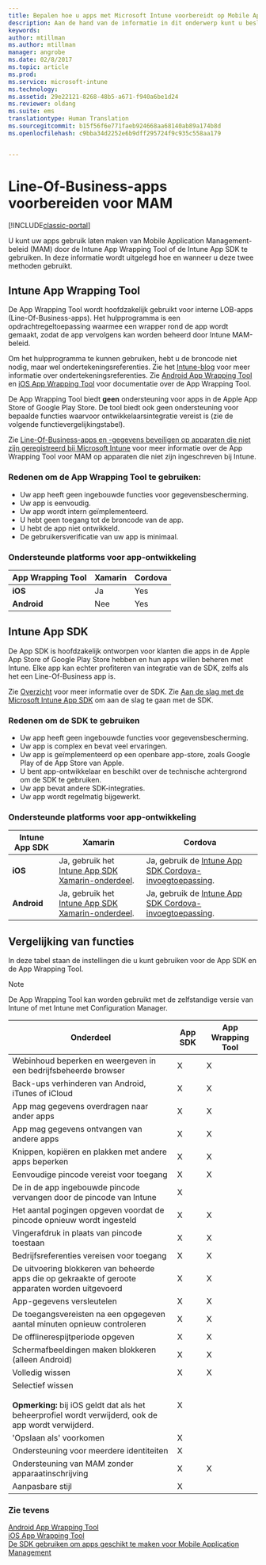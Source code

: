 ```yaml
---
title: Bepalen hoe u apps met Microsoft Intune voorbereidt op Mobile Application Management | Microsoft Docs
description: Aan de hand van de informatie in dit onderwerp kunt u beslissen wanneer u het hulpmiddel App Wrapping en de App SDK moet gebruiken om uw aangepaste LOB-apps in te schakelen voor gebruik van de beleidsregels voor het beheren van mobiele apps.
keywords: 
author: mtillman
ms.author: mtillman
manager: angrobe
ms.date: 02/8/2017
ms.topic: article
ms.prod: 
ms.service: microsoft-intune
ms.technology: 
ms.assetid: 29e22121-8268-48b5-a671-f940a6be1d24
ms.reviewer: oldang
ms.suite: ems
translationtype: Human Translation
ms.sourcegitcommit: b15f56f6e771faeb924668aa68140ab89a174b8d
ms.openlocfilehash: c9bba34d2252e6b9dff295724f9c935c558aa179


---
```


# <a name="prepare-line-of-business-apps-for-mam"></a>Line-Of-Business-apps voorbereiden voor MAM

[!INCLUDE[classic-portal](../includes/classic-portal.md)]

U kunt uw apps gebruik laten maken van Mobile Application Management-beleid (MAM) door de Intune App Wrapping Tool of de Intune App SDK te gebruiken. In deze informatie wordt uitgelegd hoe en wanneer u deze twee methoden gebruikt.

## <a name="intune-app-wrapping-tool"></a>Intune App Wrapping Tool
De App Wrapping Tool wordt hoofdzakelijk gebruikt voor interne LOB-apps (Line-Of-Business-apps). Het hulpprogramma is een opdrachtregeltoepassing waarmee een wrapper rond de app wordt gemaakt, zodat de app vervolgens kan worden beheerd door Intune MAM-beleid.

Om het hulpprogramma te kunnen gebruiken, hebt u de broncode niet nodig, maar wel ondertekeningsreferenties.  Zie het [Intune-blog](https://blogs.technet.microsoft.com/enterprisemobility/2015/02/25/how-to-obtain-the-prerequisites-for-the-intune-app-wrapping-tool-for-ios/) voor meer informatie over ondertekeningsreferenties. Zie [Android App Wrapping Tool ](prepare-android-apps-for-mobile-application-management-with-the-microsoft-intune-app-wrapping-tool.md) en [iOS App Wrapping Tool](prepare-ios-apps-for-mobile-application-management-with-the-microsoft-intune-app-wrapping-tool.md) voor documentatie over de App Wrapping Tool.

De App Wrapping Tool biedt **geen** ondersteuning voor apps in de Apple App Store of Google Play Store. De tool biedt ook geen ondersteuning voor bepaalde functies waarvoor ontwikkelaarsintegratie vereist is (zie de volgende functievergelijkingstabel).


Zie [Line-Of-Business-apps en -gegevens beveiligen op apparaten die niet zijn geregistreerd bij Microsoft Intune](protect-line-of-business-apps-and-data-on-devices-not-enrolled-in-microsoft-intune.md) voor meer informatie over de App Wrapping Tool voor MAM op apparaten die niet zijn ingeschreven bij Intune.

### <a name="reasons-to-use-the-app-wrapping-tool"></a>Redenen om de App Wrapping Tool te gebruiken:
* Uw app heeft geen ingebouwde functies voor gegevensbescherming.
* Uw app is eenvoudig.
* Uw app wordt intern geïmplementeerd.
* U hebt geen toegang tot de broncode van de app.
* U hebt de app niet ontwikkeld.
* De gebruikersverificatie van uw app is minimaal.


### <a name="supported-app-development-platforms"></a>Ondersteunde platforms voor app-ontwikkeling

|**App Wrapping Tool** | **Xamarin** |**Cordova** |
|------|----|----|
|**iOS** |Ja|Yes|
|**Android**| Nee |Yes|

## <a name="intune-app-sdk"></a>Intune App SDK
De App SDK is hoofdzakelijk ontworpen voor klanten die apps in de Apple App Store of Google Play Store hebben en hun apps willen beheren met Intune. Elke app kan echter profiteren van integratie van de SDK, zelfs als het een Line-Of-Business app is.

Zie [Overzicht](/intune/develop/intune-app-sdk) voor meer informatie over de SDK. Zie [Aan de slag met de Microsoft Intune App SDK](/intune/develop/intune-app-sdk-get-started) om aan de slag te gaan met de SDK.

### <a name="reasons-to-use-the-sdk"></a>Redenen om de SDK te gebruiken
* Uw app heeft geen ingebouwde functies voor gegevensbescherming.
* Uw app is complex en bevat veel ervaringen.
* Uw app is geïmplementeerd op een openbare app-store, zoals Google Play of de App Store van Apple.
* U bent app-ontwikkelaar en beschikt over de technische achtergrond om de SDK te gebruiken.
* Uw app bevat andere SDK-integraties.
* Uw app wordt regelmatig bijgewerkt.

### <a name="supported-app-development-platforms"></a>Ondersteunde platforms voor app-ontwikkeling

|**Intune App SDK** |**Xamarin** |**Cordova**
|------|----|----|
|**iOS**|Ja, gebruik het [Intune App SDK Xamarin-onderdeel](/../develop/intune-app-sdk-xamarin).|Ja, gebruik de [Intune App SDK Cordova-invoegtoepassing](/../develop/intune-app-sdk-cordova).|
|**Android**| Ja, gebruik het [Intune App SDK Xamarin-onderdeel](/../develop/intune-app-sdk-xamarin).|Ja, gebruik de [Intune App SDK Cordova-invoegtoepassing](/../develop/intune-app-sdk-cordova).|

## <a name="feature-comparison"></a>Vergelijking van functies
In deze tabel staan de instellingen die u kunt gebruiken voor de App SDK en de App Wrapping Tool.

> [!NOTE]
> De App Wrapping Tool kan worden gebruikt met de zelfstandige versie van Intune of met Intune met Configuration Manager.

|Onderdeel|App SDK|App Wrapping Tool|
|-----------|---------------------|-----------|
|Webinhoud beperken en weergeven in een bedrijfsbeheerde browser|X|X|
|Back-ups verhinderen van Android, iTunes of iCloud|X|X|
|App mag gegevens overdragen naar ander apps|X|X|
|App mag gegevens ontvangen van andere apps|X|X|
|Knippen, kopiëren en plakken met andere apps beperken|X|X|
|Eenvoudige pincode vereist voor toegang|X|X|
|De in de app ingebouwde pincode vervangen door de pincode van Intune|X||
|Het aantal pogingen opgeven voordat de pincode opnieuw wordt ingesteld|X|X|
|Vingerafdruk in plaats van pincode toestaan |X|X|
|Bedrijfsreferenties vereisen voor toegang|X|X|
|De uitvoering blokkeren van beheerde apps die op gekraakte of geroote apparaten worden uitgevoerd|X|X|
|App-gegevens versleutelen|X|X|
|De toegangsvereisten na een opgegeven aantal minuten opnieuw controleren|X|X|
|De offlinerespijtperiode opgeven|X|X|
|Schermafbeeldingen maken blokkeren (alleen Android)|X|X|
|Volledig wissen|X|X|
|Selectief wissen <br></br>**Opmerking:** bij iOS geldt dat als het beheerprofiel wordt verwijderd, ook de app wordt verwijderd.|X||
|'Opslaan als' voorkomen |X||
|Ondersteuning voor meerdere identiteiten|X||
|Ondersteuning van MAM zonder apparaatinschrijving|X|X|
|Aanpasbare stijl |X|||
### <a name="see-also"></a>Zie tevens

[Android App Wrapping Tool](prepare-android-apps-for-mobile-application-management-with-the-microsoft-intune-app-wrapping-tool.md)</br>
[iOS App Wrapping Tool](prepare-ios-apps-for-mobile-application-management-with-the-microsoft-intune-app-wrapping-tool.md)</br>
[De SDK gebruiken om apps geschikt te maken voor Mobile Application Management](use-the-sdk-to-enable-apps-for-mobile-application-management.md)



<!--HONumber=Feb17_HO2-->


